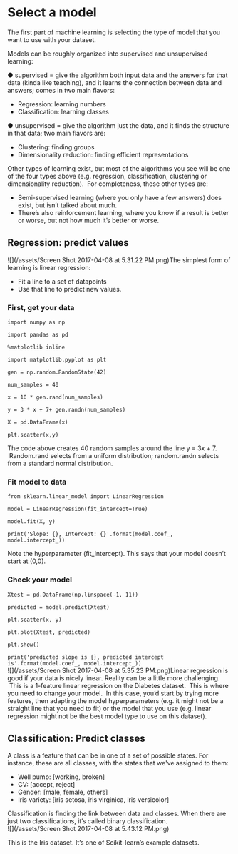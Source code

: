 # Select a model

The first part of machine learning is selecting the type of model that you want to use with your dataset.

Models can be roughly organized into supervised and unsupervised learning: 

● supervised = give the algorithm both input data and the answers for that data \(kinda like teaching\), and it learns the connection between data and answers; comes in two main flavors: 

* Regression: learning numbers
* Classification: learning classes

● unsupervised = give the algorithm just the data, and it finds the structure in that data; two main flavors are: 

* Clustering: finding groups
* Dimensionality reduction: finding efficient representations 

Other types of learning exist, but most of the algorithms you see will be one of the four types above \(e.g. regression, classification, clustering or dimensionality reduction\).  For completeness, these other types are: 

* Semi-supervised learning \(where you only have a few answers\) does exist, but isn’t talked about much.  
* There’s also reinforcement learning, where you know if a result is better or worse, but not how much it’s better or worse.

## Regression: predict values

![](/assets/Screen Shot 2017-04-08 at 5.31.22 PM.png)The simplest form of learning is linear regression:  

* Fit a line to a set of datapoints
* Use that line to predict new values.  

### First, get your data

`import numpy as np`

`import pandas as pd`

`%matplotlib inline`

`import matplotlib.pyplot as plt`



`gen = np.random.RandomState(42)`

`num_samples = 40`

`x = 10 * gen.rand(num_samples)`

`y = 3 * x + 7+ gen.randn(num_samples)`

`X = pd.DataFrame(x)`

`plt.scatter(x,y)`

The code above creates 40 random samples around the line y = 3x + 7.   Random.rand selects from a uniform distribution; random.randn selects from a standard normal distribution. 

### Fit model to data

`from sklearn.linear_model import LinearRegression`

`model = LinearRegression(fit_intercept=True)`

`model.fit(X, y)`

`print('Slope: {}, Intercept: {}'.format(model.coef_, model.intercept_))`

Note the hyperparameter \(fit\_intercept\). This says that your model doesn’t start at \(0,0\). 

### Check your model

`Xtest = pd.DataFrame(np.linspace(-1, 11))`

`predicted = model.predict(Xtest)`

`plt.scatter(x, y)`

`plt.plot(Xtest, predicted)`

`plt.show()`

`print('predicted slope is {}, predicted intercept is'.format(model.coef_, model.intercept_))`  
![](/assets/Screen Shot 2017-04-08 at 5.35.23 PM.png)Linear regression is good if your data is nicely linear.  Reality can be a little more challenging.  This is a 1-feature linear regression on the Diabetes dataset.  This is where you need to change your model.  In this case, you’d start by trying more features, then adapting the model hyperparameters \(e.g. it might not be a straight line that you need to fit\) or the model that you use \(e.g. linear regression might not be the best model type to use on this dataset\). 

## Classification: Predict classes

A class is a feature that can be in one of a set of possible states. For instance, these are all classes, with the states that we've assigned to them: 

* Well pump: \[working, broken\]
* CV: \[accept, reject\]
* Gender: \[male, female, others\]
* Iris variety: \[iris setosa, iris virginica, iris versicolor\]

Classification is finding the link between data and classes. When there are just two classifications, it’s called binary classification.   
![](/assets/Screen Shot 2017-04-08 at 5.43.12 PM.png)

This is the Iris dataset. It’s one of Scikit-learn’s example datasets. 

  


  


